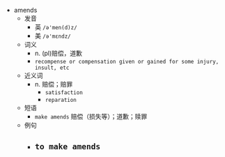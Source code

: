 - amends
  - 发音
    - 英 `/ə'men(d)z/`
    - 美 `/ə'mɛndz/`
  - 词义
    - n. (pl)赔偿，道歉
    - `recompense or compensation given or gained for some injury, insult, etc `
  - 近义词
    - n. 赔偿；赔罪
      - `satisfaction`
      - `reparation`
  - 短语
    - `make amends` 赔偿（损失等）；道歉；赎罪 
  - 例句
    - `to make amends`
      - 

